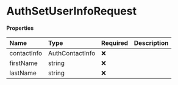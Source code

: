 # AuthSetUserInfoRequest

**Properties**

| Name        | Type            | Required | Description |
| :---------- | :-------------- | :------- | :---------- |
| contactInfo | AuthContactInfo | ❌       |             |
| firstName   | string          | ❌       |             |
| lastName    | string          | ❌       |             |

<!-- This file was generated by liblab | https://liblab.com/ -->
